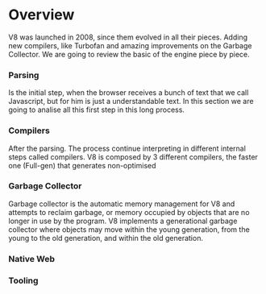 # Overview

V8 was launched in 2008, since them evolved in all their pieces. Adding new compilers, like Turbofan and amazing improvements on the Garbage Collector. We are going to review the basic of the engine piece by piece. 

### Parsing
Is the initial step, when the browser receives a bunch of text that we call Javascript, but for him is just a understandable text. In this section we are going to analise all this first step in this long process.

### Compilers

After the parsing. The process continue interpreting in different internal steps called compilers. V8 is composed by 3 different compilers, the faster one (Full-gen) that generates non-optimised

### Garbage Collector

Garbage collector is the automatic memory management for V8 and attempts to reclaim garbage, or memory occupied by objects that are no longer in use by the program. V8 implements a generational garbage collector where objects may move within the young generation, from the young to the old generation, and within the old generation.

### Native Web

### Tooling



